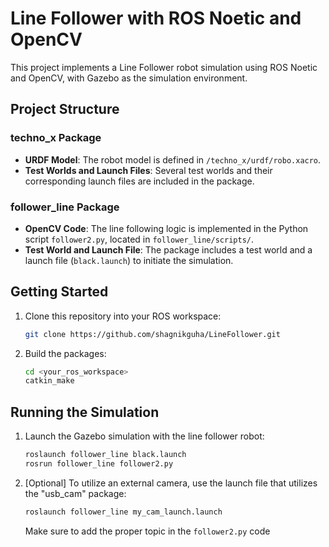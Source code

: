 # Line Follower with ROS Noetic and OpenCV

This project implements a Line Follower robot simulation using ROS Noetic and OpenCV, with Gazebo as the simulation environment.

## Project Structure

### techno_x Package
- **URDF Model**: The robot model is defined in `/techno_x/urdf/robo.xacro`.
- **Test Worlds and Launch Files**: Several test worlds and their corresponding launch files are included in the package.

### follower_line Package
- **OpenCV Code**: The line following logic is implemented in the Python script `follower2.py`, located in `follower_line/scripts/`.
- **Test World and Launch File**: The package includes a test world and a launch file (`black.launch`) to initiate the simulation. 

## Getting Started

1. Clone this repository into your ROS workspace:

    ```bash
    git clone https://github.com/shagnikguha/LineFollower.git
    ```

2. Build the packages:

    ```bash
    cd <your_ros_workspace>
    catkin_make
    ```

## Running the Simulation

1. Launch the Gazebo simulation with the line follower robot:

    ```bash
    roslaunch follower_line black.launch
    rosrun follower_line follower2.py 
    ```

2. [Optional] To utilize an external camera, use the launch file that utilizes the "usb_cam" package: 

    ```bash
    roslaunch follower_line my_cam_launch.launch
    ```
    Make sure to add the proper topic in the `follower2.py` code
    
